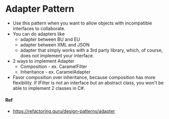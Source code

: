 ﻿# Adapter Pattern
- Use this pattern when you want to allow objects with incompatible interfaces to collaborate.
- You can do adapters like
    - adapter between BU and EU
    - adapter between XML and JSON
    - adapter that simply works with a 3rd party library, which, of course, does not implement your interface.
- 2 ways to implement Adapter
    - Composition - ex. CaramelFilter
    - Inheritance - ex. CaramelAdapter
- Favor composition over inheritance, because composition has more flexibility. If IFilter is not an interface but an abstract class, you won't be able to implement 2 classes in C#.

#### Ref
- https://refactoring.guru/design-patterns/adapter